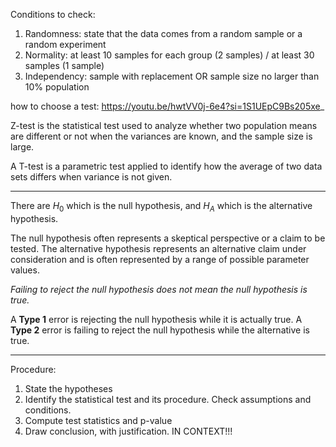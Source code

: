 Conditions to check:
1. Randomness: state that the data comes from a random sample or a random experiment
2. Normality: at least 10 samples for each group (2 samples) / at least 30 samples (1 sample)
3. Independency: sample with replacement OR sample size no larger than 10% population

how to choose a test: https://youtu.be/hwtVV0j-6e4?si=1S1UEpC9Bs205xe_

Z-test is the statistical test used to analyze whether two population means are different or not when the variances are known, and the sample size is large.

A T-test is a parametric test applied to identify how the average of two data sets differs when variance is not given.

---

There are $H_0$ which is the null hypothesis, and $H_A$ which is the alternative hypothesis. 

The null hypothesis often represents a skeptical perspective or a claim to be tested. 
The alternative hypothesis represents an alternative claim under consideration and is often represented by a range of possible parameter values. 

*Failing to reject the null hypothesis does not mean the null hypothesis is true.*

A **Type 1** error is rejecting the null hypothesis while it is actually true. 
A **Type 2** error is failing to reject the null hypothesis while the alternative is true. 

---

Procedure:
1. State the hypotheses
2. Identify the statistical test and its procedure. Check assumptions and conditions. 
3. Compute test statistics and p-value
4. Draw conclusion, with justification. IN CONTEXT!!!
